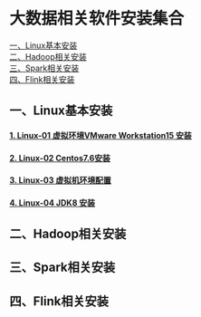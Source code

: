 # 大数据相关软件安装集合
<nav>
<a href="https://github.com/bigdata2018/BigData-installation/blob/master/README.md#%E4%B8%80linux%E5%9F%BA%E6%9C%AC%E5%AE%89%E8%A3%85">一、Linux基本安装</a><br/>
<a href="#二、Hadoop相关安装">二、Hadoop相关安装</a><br/>
<a href="#三、Spark相关安装">三、Spark相关安装</a><br/>
<a href="#四、Flink相关安装">四、Flink相关安装</a><br/>
</nav>



## 一、Linux基本安装

#### [1. Linux-01 虚拟环境VMware Workstation15 安装](https://github.com/bigdata2018/BigData-installation/blob/master/notes/Linux-01%20%E8%99%9A%E6%8B%9F%E7%8E%AF%E5%A2%83VMware%20Workstation15%20%E5%AE%89%E8%A3%85.md)

#### [2. Linux-02 Centos7.6安装](https://github.com/bigdata2018/BigData-installation/blob/master/notes/Linux-02%20Centos7.6%E5%AE%89%E8%A3%85.md)

#### [3. Linux-03 虚拟机环境配置](https://github.com/bigdata2018/BigData-installation/blob/master/notes/Linux-03%20%E8%99%9A%E6%8B%9F%E6%9C%BA%E7%8E%AF%E5%A2%83%E9%85%8D%E7%BD%AE.md)

#### [4. Linux-04 JDK8 安装](https://github.com/bigdata2018/BigData-installation/blob/master/notes/Linux-04%20JDK8%20%E5%AE%89%E8%A3%85.md)



## 二、Hadoop相关安装





## 三、Spark相关安装





## 四、Flink相关安装
